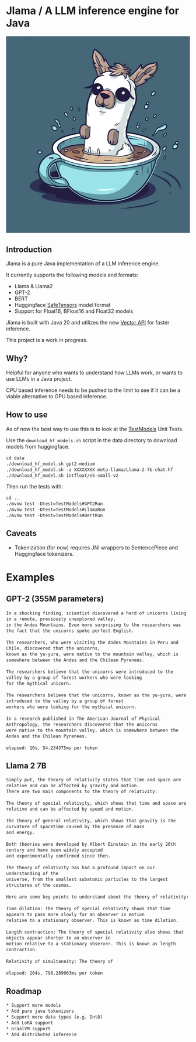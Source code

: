 # Jlama / A LLM inference engine for Java

![jlama](docs/jlama.jpg)

## Introduction

Jlama is a pure Java implementation of a LLM inference engine.

It currently supports the following models and formats:

  * Llama & Llama2
  * GPT-2 
  * BERT
  * Huggingface [SafeTensors](https://github.com/huggingface/safetensors) model format
  * Support for Float16, BFloat16 and Float32 models

Jlama is built with Java 20 and utilizes the new [Vector API](https://openjdk.org/jeps/448) 
for faster inference.

This project is a work in progress.

## Why?

Helpful for anyone who wants to understand how LLMs work, or wants to use LLMs in a Java project.

CPU based inference needs to be pushed to the limit to see if it can be a viable alternative to GPU based inference.

## How to use
As of now the best way to use this is to look at the [TestModels](https://github.com/tjake/Jlama/blob/main/src/test/java/com/github/tjake/jlama/models/TestModels.java) Unit Tests.

Use the `download_hf_models.sh` script in the data directory to download models from huggingface.

```shell
cd data
./download_hf_model.sh gpt2-medium
./download_hf_model.sh -a XXXXXXXX meta-llama/Llama-2-7b-chat-hf
./download_hf_model.sh intfloat/e5-small-v2
```
Then run the tests with:
```shell
cd ..
./mvnw test -Dtest=TestModels#GPT2Run
./mvnw test -Dtest=TestModels#LlamaRun
./mvnw test -Dtest=TestModels#BertRun
```
## Caveats
  
 * Tokenization (for now) requires JNI wrappers to SentencePiece and Huggingface tokenizers.

# Examples

## GPT-2 (355M parameters)

```
In a shocking finding, scientist discovered a herd of unicorns living in a remote, previously unexplored valley, 
in the Andes Mountains. Even more surprising to the researchers was the fact that the unicorns spoke perfect English.

The researchers, who were visiting the Andes Mountains in Peru and Chile, discovered that the unicorns, 
known as the yu-yura, were native to the mountain valley, which is somewhere between the Andes and the Chilean Pyrenees.

The researchers believe that the unicorns were introduced to the valley by a group of forest workers who were looking 
for the mythical unicorn.

The researchers believe that the unicorns, known as the yu-yura, were introduced to the valley by a group of forest 
workers who were looking for the mythical unicorn.

In a research published in The American Journal of Physical Anthropology, the researchers discovered that the unicorns
were native to the mountain valley, which is somewhere between the Andes and the Chilean Pyrenees.

elapsed: 10s, 54.234375ms per token

```

## Llama 2 7B

```
Simply put, the theory of relativity states that time and space are relative and can be affected by gravity and motion.
There are two main components to the theory of relativity:

The theory of special relativity, which shows that time and space are relative and can be affected by speed and motion.

The theory of general relativity, which shows that gravity is the curvature of spacetime caused by the presence of mass
and energy. 

Both theories were developed by Albert Einstein in the early 20th century and have been widely accepted 
and experimentally confirmed since then. 

The theory of relativity has had a profound impact on our understanding of the
universe, from the smallest subatomic particles to the largest structures of the cosmos.

Here are some key points to understand about the theory of relativity:

Time dilation: The theory of special relativity shows that time appears to pass more slowly for an observer in motion 
relative to a stationary observer. This is known as time dilation.

Length contraction: The theory of special relativity also shows that objects appear shorter to an observer in 
motion relative to a stationary observer. This is known as length contraction.

Relativity of simultaneity: The theory of 

elapsed: 204s, 798.289063ms per token
```

## Roadmap

    * Support more models
    * Add pure java tokenizers
    * Support more data types (e.g. Int8)
    * Add LoRA support
    * GraalVM support
    * Add distributed inference 
